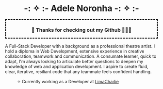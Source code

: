<div align="center">
  <h1>-: ✧ :-  Adele Noronha  -: ✧ :-</h1>
</div>

<div style="margin-bottom: 1rem; border-style:dashed" align="center"><h3>🌱 Thanks for checking out my Github 👩🏽‍💻 </h3>
</div>

A Full-Stack Developer with a background as a professional theatre artist. I hold a diploma in Web Development, extensive experience in creative collaboration, teamwork and communication. A consumate learner, quick to adapt, I'm always looking to articulate better questions to deepen my knowledge of web and application development. I aspire to create fluid, clear, iterative, resiliant code that any teammate feels confident handling. 

<div style="margin: 1rem;">
<ul> ✧ Currently working as a Developer at <a href=”https://www.linkedin.com/company/limacharlieio/”>LimaCharlie</a> </ul>
</div>
